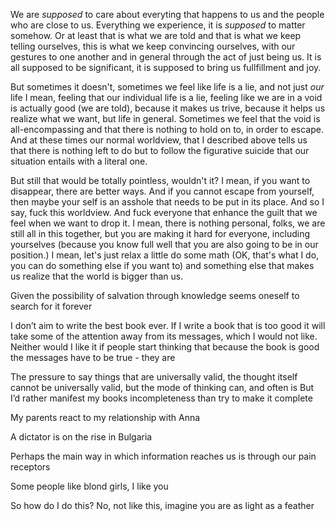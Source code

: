 We are *supposed* to care about everyting that happens to us and the people who are close to us. Everything we experience, it is *supposed* to matter somehow. Or at least that is what we are told and that is what we keep telling ourselves, this is what we keep convincing ourselves, with our gestures to one another and in general through the act of just being us. It is all supposed to be significant, it is supposed to bring us fullfillment and joy. 

But sometimes it doesn't, sometimes we feel like life is a lie, and not just *our* life I mean, feeling that our individual life is a lie, feeling like we are in a void is actually good (we are told), because it makes us trive, because it helps us realize what we want, but life in general. Sometimes we feel that the void is all-encompassing and that there is nothing to hold on to, in order to escape. And at these times our normal worldview, that I described above tells us that there is nothing left to do  but to follow the figurative suicide that our situation entails with a literal one. 

But still that would be totally pointless, wouldn't it? I mean, if you want to disappear, there are better ways. And if you cannot escape from yourself, then maybe your self is an asshole that needs to be put in its place. And so I say, fuck this worldview. And fuck everyone that enhance the guilt that we feel when we want to drop it. I mean, there is nothing personal, folks, we are still all in this together, but you are making it hard for everyone, including yourselves (because you know full well that you are also going to be in our position.) I mean, let's just relax a little do some math (OK, that's what I do, you can do something else if you want to) and something else that makes us realize that the world is bigger than us.

Given the possibility of salvation through knowledge seems oneself to search for it forever

I don’t aim to write the best book ever. If I write a book that is too good it will take some of the attention away from its messages, which I would not like. Neither would I like it if people start thinking that because the book is good the messages have to be true - they are

The pressure to say things that are universally valid, the thought itself cannot be universally valid, but the mode of thinking can, and often is
But I’d rather manifest my books incompleteness than try to make it complete

My parents react to my relationship with Anna

A dictator is on the rise in Bulgaria

Perhaps the main way in which information reaches us is through our pain receptors 

Some people like blond girls, I like you 

So how do I do this?
No, not like this, imagine you are as light as a feather 

